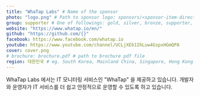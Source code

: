 ```yaml
---
title: "WhaTap Labs" # Name of the sponsor
photo: "logo.png" # Path to sponsor logo: sponsors/<sponsor-item-directory>/logo.png
group: supporter # One of followings: gold, silver, bronze, supporter, infra, record, videoi18n, swag, partner
website: "https://www.whatap.io/en/"
github: "https://github.com/{}"
facebook: https://www.facebook.com/whatap.io
youtube: https://www.youtube.com/channel/UCLjXEb1IhLuw4GspxHGmQPA
cover: cover.png
# brochure: brochure.pdf # path to brochure pdf file
region: 대한민국 # eg. South Korea, Mainland China, Singapore, Hong Kong, Taiwan ...
---
```


WhaTap Labs 에서는 IT 모니터링 서비스인 "WhaTap" 을 제공하고 있습니다.
개발자와 운영자가 IT 서비스를 더 쉽고 안정적으로 운영할 수 있도록 하고 있습니다.